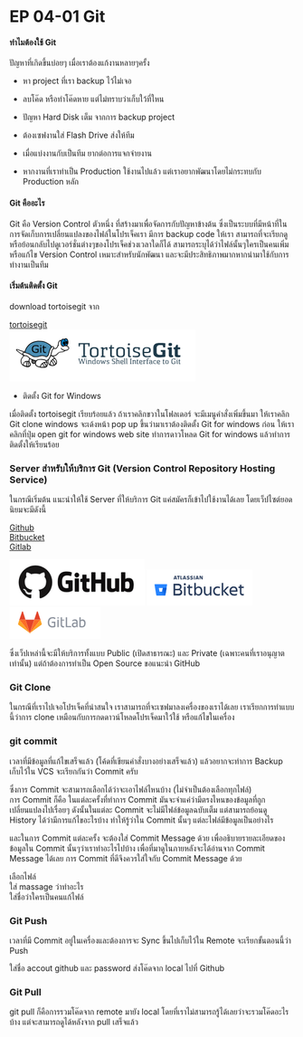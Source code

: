 # EP 04-01 Git

#### ทำไมต้องใช้ Git

ปัญหาที่เกิดขึ้นบ่อยๆ เมื่อเราต้องแก้งานหลายๆครั้ง

* หา project ที่เรา backup ไว้ไม่เจอ 

* ลบโค๊ด หรือทำโค๊ดหาย แต่ไม่ทราบว่าเก็บใว้ที่ใหน 

* ปัญหา Hard Disk เต็ม จากการ backup project

* ต้องเซฟงานใส่ Flash Drive ส่งให้ทีม

* เมื่อแบ่งงานกับเป็นทีม ยากต่อการแจกจ่ายงาน

* หากงานที่เราทำเป็น Production ใช้งานไปแล้ว แต่เราอยากพัฒนาโดยไม่กระทบกับ Production หลัก

#### Git คืออะไร 

Git คือ Version Control ตัวหนึ่ง ที่สร้างมาเพื่อจัดการกับปัญหาข้างต้น ซึ่งเป็นระบบที่มีหน้าที่ในการจัดเก็บการเปลี่ยนแปลงของไฟล์ในโปรเจ็คเรา มีการ backup code ให้เรา สามารถที่จะเรียกดูหรือย้อนกลับไปดูเวอร์ชั่นต่างๆของโปรเจ็คช่วงเวลาใดก็ได้ สามารถระบุได้ว่าไฟล์นั้นๆใครเป็นคนเพิ่มหรือแก้ไข 
Version Control เหมาะสำหรับนักพัฒนา  และจะมีประสิทธิภาพมากหากนำมาใช้กับการทำงานเป็นทีม

#### เริ่มต้นติดตั้ง Git

download tortoisegit จาก

[tortoisegit](https://tortoisegit.org/download/)  
[![](images/EP04/02.PNG)](https://tortoisegit.org/download/)


* ติดตั้ง Git for Windows

เมื่อติดตั้ง tortoisegit เรียบร้อยแล้ว ถ้าเราคลิกขวาในโฟลเดอร์ จะมีเมนูคำสั่งเพิ่มขึ้นมา ให้เราคลิก Git clone  windows จะเด้งหน้า pop up ขึ้นว่ามาเราต้องติดตั้ง Git for windows ก่อน ให้เราคลิกที่ปุ่ม open git for windows web site ทำการดาวโหลด Git for windows แล้วทำการติดตั้งให้เรียนร้อย

### Server สำหรับให้บริการ Git (Version Control Repository Hosting Service)

ในกรณีเริ่มต้น แนะนำให้ใช้ Server ที่ให้บริการ Git แค่สมัครก็เข้าไปใช้งานได้เลย โดยเว็ปไซต์ยอดนิยมจะมีดังนี้

[Github](https://github.com/)  
[Bitbucket](https://bitbucket.org/product)  
[Gitlab](https://about.gitlab.com/)

[![](images/EP04/03.PNG)](https://github.com/)
[![](images/EP04/04.PNG)](https://bitbucket.org/product)
[![](images/EP04/05.PNG)](https://about.gitlab.com/)


ซึ่งเว็ปเหล่านี้จะมีให้บริการทั้งแบบ Public (เปิดสาธารณะ) และ Private (เฉพาะคนที่เราอนุญาตเท่านั้น) แต่ถ้าต้องการทำเป็น Open Source ขอแนะนำ GitHub 

### Git Clone 

ในกรณีที่เราไปเจอโปรเจ็คที่น่าสนใจ เราสามารถที่จะเซฟมาลงเครื่องของเราได้เลย เราเรียกการทำแบบนี้ว่าการ clone เหมือนกับการกดดาวน์โหลดโปรเจ็คมาใว้ใช้ หรือแก้ไขในเครื่อง

### git commit  

เวลาที่มีข้อมูลที่แก้ไขเสร็จแล้ว (โค้ดที่เขียนคำสั่งบางอย่างเสร็จแล้ว) แล้วอยากจะทำการ Backup เก็บไว้ใน VCS จะเรียกกันว่า Commit ครับ  

ซึ่งการ Commit จะสามารถเลือกได้ว่าจะเอาไฟล์ไหนบ้าง (ไม่จำเป็นต้องเลือกทุกไฟล์)  
การ Commit ก็คือ ในแต่ละครั้งที่ทำการ Commit มันจะจำแค่ว่ามีตรงไหนของข้อมูลที่ถูกเปลี่ยนแปลงไปเรื่อยๆ ดังนั้นในแต่ละ Commit จะไม่มีไฟล์ข้อมูลฉบับเต็ม แต่สามารถย้อนดู History ได้ว่ามีการแก้ไขอะไรบ้าง ทำให้รู้ว่าใน Commit นั้นๆ แต่ละไฟล์มีข้อมูลเป็นอย่างไร 

และในการ Commit แต่ละครั้ง จะต้องใส่ Commit Message ด้วย เพื่ออธิบายรายละเอียดของข้อมูลใน Commit นั้นๆว่าเราทำอะไรไปบ้าง เพื่อที่มาดูในภายหลังจะได้อ่านจาก Commit Message ได้เลย การ Commit ที่ดีจึงควรใส่ใจกับ Commit Message ด้วย


เลือกไฟล์  
ใส่ massage ว่าทำอะไร  
ใส่ชื่อว่าใครเป็นคนแก้ไฟล์

### Git Push

เวลาที่มี Commit อยู่ในเครื่องและต้องการจะ Sync ขึ้นไปเก็บไว้ใน Remote จะเรียกขั้นตอนนี้ว่า Push  

ใส่ชื่อ accout github และ password
ส่งโค๊ดจาก local ไปที่ Github  

### Git Pull  

git pull ก็คือการรวมโค๊ดจาก remote มายัง local โดยที่เราไม่สามารถรู้ได้เลยว่าจะรวมโค๊ดอะไรบ้าง แต่จะสามารถดูได้หลังจาก pull เสร็จแล้ว